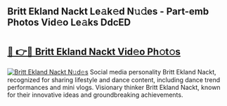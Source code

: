 ## Britt Ekland Nackt Le𝚊k𝚎d N𝚞𝚍es - Part-emb Photos Vid𝚎o Le𝚊ks DdcED

# <h2><a href="http://fb6t5h.evod.top/?m=Britt+Ekland+Nackt">🔗 👉🔴 Britt Ekland Nackt Vid𝚎o Ph𝚘t𝚘s</a></h2>

[![Britt Ekland Nackt N𝚞d𝚎s](https://i.imgur.com/8V9OHl7.gif)](http://fb6t5h.evod.top/?m=Britt+Ekland+Nackt)
Social media personality Britt Ekland Nackt, recognized for sharing lifestyle and dance content, including dance trend performances and mini vlogs. Visionary thinker Britt Ekland Nackt, known for their innovative ideas and groundbreaking achievements. 
